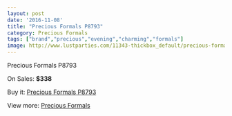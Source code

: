 ```yaml
---
layout: post
date: '2016-11-08'
title: "Precious Formals P8793"
category: Precious Formals
tags: ["brand","precious","evening","charming","formals"]
image: http://www.lustparties.com/11343-thickbox_default/precious-formals-p8793.jpg
---
```

Precious Formals P8793

On Sales: **$338**
<a href="https://www.lustparties.com/en/precious-formals/4071-precious-formals-p8793.html"><amp-img layout="responsive" width="600" height="600" src="//www.lustparties.com/11343-thickbox_default/precious-formals-p8793.jpg" alt="Precious Formals P8793 0" /></a>
<a href="https://www.lustparties.com/en/precious-formals/4071-precious-formals-p8793.html"><amp-img layout="responsive" width="600" height="600" src="//www.lustparties.com/11344-thickbox_default/precious-formals-p8793.jpg" alt="Precious Formals P8793 1" /></a>

Buy it: [Precious Formals P8793](https://www.lustparties.com/en/precious-formals/4071-precious-formals-p8793.html "Precious Formals P8793")

View more: [Precious Formals](https://www.lustparties.com/en/18-precious-formals "Precious Formals")
